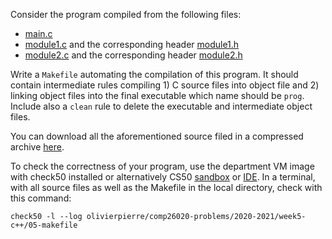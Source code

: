 Consider the program compiled from the following files:

- [main.c](main.c)
- [module1.c](module1.c) and the corresponding header [module1.h](module1.h)
- [module2.c](module2.c) and the corresponding header [module2.h](module2.h)

Write a `Makefile` automating the compilation of this program. It should
contain intermediate rules compiling 1) C source files into object file and
2) linking object files into the final executable which name should be
`prog`. Include also a `clean` rule to delete the executable and intermediate
object files.

You can download all the aforementioned source filed in a compressed archive
[here](src.zip).

To check the correctness of your program, use the department VM image with check50 installed or alternatively CS50 [sandbox](sandbox.cs50.io)
or [IDE](ide.cs50.io). In a terminal,
with all source files as well as the Makefile in the local directory, check
with this command:
```shell
check50 -l --log olivierpierre/comp26020-problems/2020-2021/week5-c++/05-makefile
```
